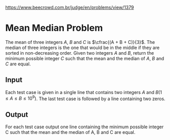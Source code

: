 https://www.beecrowd.com.br/judge/en/problems/view/1379

# Mean Median Problem

The mean of three integers $A$, $B$ and $C$ is $\cfrac{(A + B + C)}{3}$. The
median of three integers is the one that would be in the middle if they are
sorted in non-decreasing order. Given two integers $A$ and $B$, return the
minimum possible integer $C$ such that the mean and the median of $A$, $B$ and
$C$ are equal.

## Input

Each test case is given in a single line that contains two integers $A$ and $B
(1 \leq A \leq B \leq 10^9)$. The last test case is followed by a line
containing two zeros.

## Output

For each test case output one line containing the minimum possible integer C
such that the mean and the median of A, B and C are equal.
